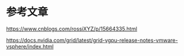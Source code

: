 
# 参考文章

https://www.cnblogs.com/rossiXYZ/p/15664335.html

https://docs.nvidia.com/grid/latest/grid-vgpu-release-notes-vmware-vsphere/index.html











































